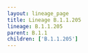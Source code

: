 ```yaml
---
layout: lineage_page
title: Lineage B.1.1.205
lineage: B.1.1.205
parent: B.1.1
children: ['B.1.1.205']
---
```

